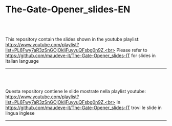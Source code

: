 # The-Gate-Opener_slides-EN

<br>
<br>

This repository contain the slides shown in the youtube playlist: https://www.youtube.com/playlist?list=PL6Fwy7aR3zSnGOjOkljFuyvuQFsbg0n9Z.<br>
Please refer to https://github.com/maudeve-it/The-Gate-Opener_slides-IT for slides in Italian language

---

<br>
<br>

Questa repository contiene le slide mostrate nella playlist youtube: https://www.youtube.com/playlist?list=PL6Fwy7aR3zSnGOjOkljFuyvuQFsbg0n9Z.<br>
In https://github.com/maudeve-it/The-Gate-Opener_slides-IT trovi le slide in lingua inglese

---
